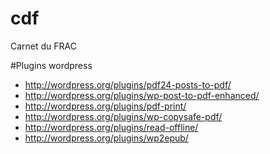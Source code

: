 cdf
===

Carnet du FRAC


#Plugins wordpress
- http://wordpress.org/plugins/pdf24-posts-to-pdf/
- http://wordpress.org/plugins/wp-post-to-pdf-enhanced/
- http://wordpress.org/plugins/pdf-print/
- http://wordpress.org/plugins/wp-copysafe-pdf/
- http://wordpress.org/plugins/read-offline/
- http://wordpress.org/plugins/wp2epub/
